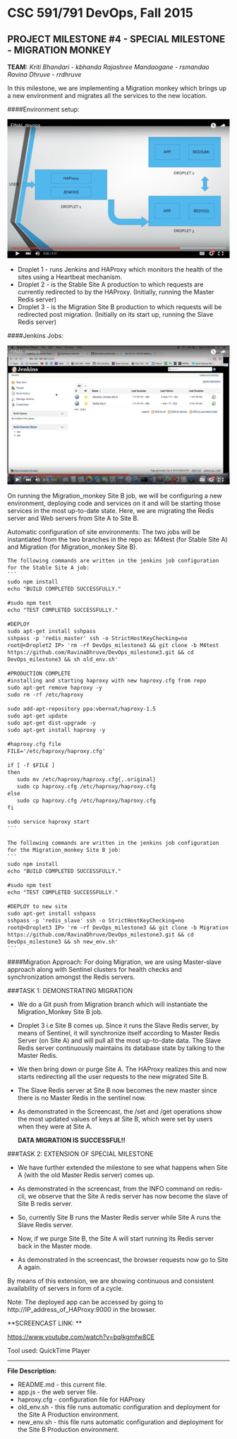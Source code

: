 # CSC 591/791 DevOps, Fall 2015

## PROJECT MILESTONE #4 - SPECIAL MILESTONE - MIGRATION MONKEY

**TEAM:** 
*Kriti Bhandari - kbhanda*
*Rajashree Mandaogane - rsmandao*
*Ravina Dhruve - rrdhruve*


In this milestone, we are implementing a Migration monkey which brings up a new environment and 
migrates all the services to the new location.

####Environment setup:

![alt text](./diagram.png)

+ Droplet 1 - runs Jenkins and HAProxy which monitors the health of the sites using a Heartbeat mechanism.
+ Droplet 2 - is the Stable Site A production to which requests are currently redirected to by the HAProxy.
              (Initially, running the Master Redis server)
+ Droplet 3 - is the Migration Site B production to which requests will be redirected post migration.
              (Initially on its start up, running the Slave Redis server)


####Jenkins Jobs:

![alt text](./jobs.png)

On running the Migration_monkey Site B job, we will be configuring a new environment, deploying code
and services on it and will be starting those services in the most up-to-date state. Here, we are 
migrating the Redis server and Web servers from Site A to Site B.

Automatic configuration of site environments:
    The two jobs will be instantiated from the two branches in the repo as: M4test (for Stable Site A)
    and Migration (for Migration_monkey Site B).
    
    The following commands are written in the jenkins job configuration for the Stable Site A job:
    ```
    sudo npm install
    echo "BUILD COMPLETED SUCCESSFULLY."

    #sudo npm test
    echo "TEST COMPLETED SUCCESSFULLY."

    #DEPLOY
    sudo apt-get install sshpass
    sshpass -p 'redis_master' ssh -o StrictHostKeyChecking=no root@<Droplet2 IP> 'rm -rf DevOps_milestone3 && git clone -b M4test https://github.com/RavinaDhruve/DevOps_milestone3.git && cd DevOps_milestone3 && sh old_env.sh'

    #PRODUCTION COMPLETE
    #installing and starting haproxy with new haproxy.cfg from repo
    sudo apt-get remove haproxy -y
    sudo rm -rf /etc/haproxy

    sudo add-apt-repository ppa:vbernat/haproxy-1.5
    sudo apt-get update
    sudo apt-get dist-upgrade -y
    sudo apt-get install haproxy -y

    #haproxy.cfg file
    FILE='/etc/haproxy/haproxy.cfg'
     
    if [ -f $FILE ]
    then
       sudo mv /etc/haproxy/haproxy.cfg{,.original}
       sudo cp haproxy.cfg /etc/haproxy/haproxy.cfg
    else
       sudo cp haproxy.cfg /etc/haproxy/haproxy.cfg
    fi

    sudo service haproxy start
    ```
    
    The following commands are written in the jenkins job configuration for the Migration_monkey Site B job:
    ```
    sudo npm install
    echo "BUILD COMPLETED SUCCESSFULLY."

    #sudo npm test
    echo "TEST COMPLETED SUCCESSFULLY."

    #DEPLOY to new site
    sudo apt-get install sshpass
    sshpass -p 'redis_slave' ssh -o StrictHostKeyChecking=no root@<Droplet3 IP> 'rm -rf DevOps_milestone3 && git clone -b Migration https://github.com/RavinaDhruve/DevOps_milestone3.git && cd DevOps_milestone3 && sh new_env.sh'
    ```


####Migration Approach:
For doing Migration, we are using Master-slave approach along with Sentinel clusters for health checks and 
synchronization amongst the Redis servers.


###TASK 1: DEMONSTRATING MIGRATION

+ We do a Git push from Migration branch which will instantiate the Migration_Monkey Site B job.

+ Droplet 3 i.e Site B comes up. Since it runs the Slave Redis server, by means of Sentinel, it will synchronize
  itself according to Master Redis Server (on Site A) and will pull all the most up-to-date data.
  The Slave Redis server continuously maintains its database state by talking to the Master Redis.

+ We then bring down or purge Site A. The HAProxy realizes this and now starts redirecting all the user requests
  to the new migrated Site B.

+ The Slave Redis server at Site B now becomes the new master since there is no Master Redis in the sentinel now.

+ As demonstrated in the Screencast, the /set and /get operations show the most updated values of keys at Site B, 
  which were set by users when they were at Site A.

  **DATA MIGRATION IS SUCCESSFUL!!**


###TASK 2: EXTENSION OF SPECIAL MILESTONE

+ We have further extended the milestone to see what happens when Site A (with the old Master Redis server) comes up.

+ As demonstrated in the screencast, from the INFO command on redis-cli, we observe that the Site A redis server 
  has now become the slave of Site B redis server.

+ So, currently Site B runs the Master Redis server while Site A runs the Slave Redis server.

+ Now, if we purge Site B, the Site A will start running its Redis server back in the Master mode.

+ As demonstrated in the screencast, the browser requests now go to Site A again.

By means of this extension, we are showing continuous and consistent availability of servers in form of a cycle.


Note:
The deployed app can be accessed by going to http://IP_address_of_HAProxy:9000 in the browser.


**SCREENCAST LINK: **

https://www.youtube.com/watch?v=bqIkgmfw8CE

Tool used: QuickTime Player
___


**File Description:**

+ README.md - this current file.
+ app.js - the web server file.
+ haproxy.cfg - configuration file for HAProxy
+ old_env.sh - this file runs automatic configuration and deployment for the Site A Production environment.
+ new_env.sh - this file runs automatic configuration and deployment for the Site B Production environment.



